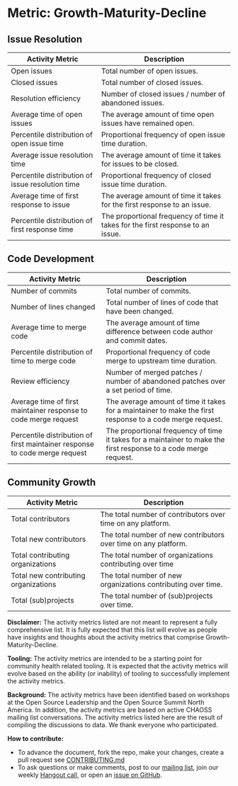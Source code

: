 # Metric: Growth-Maturity-Decline

## Issue Resolution
 Activity Metric | Description
 --- | ---
 Open issues | Total number of open issues.
 Closed issues | Total number of closed issues.
 Resolution efficiency | Number of closed issues / number of abandoned issues.
 Average time of open issues | The average amount of time open issues have remained open.
 Percentile distribution of open issue time | Proportional frequency of open issue time duration.
 Average issue resolution time | The average amount of time it takes for issues to be closed.
 Percentile distribution of issue resolution time | Proportional frequency of closed issue time duration.
 Average time of first response to issue | The average amount of time it takes for the first response to an issue.
 Percentile distribution of first response time | The proportional frequency of time it takes for the first response to an issue.

## Code Development
 Activity Metric | Description
 --- | ---
 Number of commits | Total number of commits.
 Number of lines changed | Total number of lines of code that have been changed.
 Average time to merge code | The average amount of time difference between code author and commit dates.
 Percentile distribution of time to merge code |Proportional frequency of code merge to upstream time duration.
 Review efficiency | Number of merged patches / number of abandoned patches over a set period of time.
 Average time of first maintainer response to code merge request | The average amount of time it takes for a maintainer to make the first response to a code merge request.
 Percentile distribution of first maintainer response to code merge request | The proportional frequency of time it takes for a maintainer to make the first response to a code merge request.

## Community Growth
 Activity Metric | Description
 --- | ---
 Total contributors | The total number of contributors over time on any platform.
 Total new contributors | The total number of new contributors over time on any platform.
 Total contributing organizations | The total number of organizations contributing over time
 Total new contributing organizations | The total number of new organizations contributing over time.
 Total (sub)projects | The total number of (sub)projects over time.

**Disclaimer:**
The activity metrics listed are not meant to represent a fully comprehensive list. It is fully expected that this list will evolve as people have insights and thoughts about the activity metrics that comprise Growth-Maturity-Decline.

**Tooling:**
The activity metrics are intended to be a starting point for community health related tooling. It is expected that the activity metrics will evolve based on the ability (or inability) of tooling to successfully implement the activity metrics.

**Background:**
The activity metrics have been identified based on workshops at the Open Source Leadership and the Open Source Summit North America. In addition, the activity metrics are based on active CHAOSS mailing list conversations. The activity metrics listed here are the result of compiling the discussions to data. We thank everyone who participated.

**How to contribute:**
- To advance the document, fork the repo, make your changes, create a pull request see [CONTRIBUTING.md][contrib]
- To ask questions or make comments, post to our [mailing list][ml], join our weekly [Hangout call][ho], or open an [issue on GitHub][issue].

[contrib]: .github/CONTRIBUTING.md
[ml]: https://wiki.linuxfoundation.org/chaoss/metrics#mail-list
[ho]: https://wiki.linuxfoundation.org/chaoss/metrics#weekly-hangout
[issue]: https://github.com/chaoss/metrics/issues
